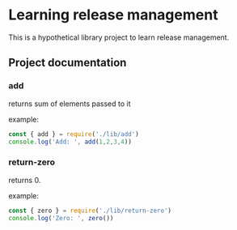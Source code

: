 # Learning release management

This is a hypothetical library project to learn release management.


## Project documentation
### add

returns sum of elements passed to it

example:

```js
const { add } = require('./lib/add')
console.log('Add: ', add(1,2,3,4))
```

### return-zero

returns 0.

example:

```js
const { zero } = require('./lib/return-zero')
console.log('Zero: ', zero())
```